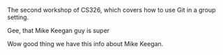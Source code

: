 


The second workshop of CS326, which covers how to use Git in a group setting.

Gee, that Mike Keegan guy is super

Wow good thing we have this info about Mike Keegan.
